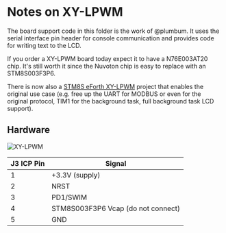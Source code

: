 # Notes on XY-LPWM

The board support code in this folder is the work of @plumbum. It uses the serial interface pin header for console communication and provides code for writing text to the LCD. 

If you order a XY-LPWM board today expect it to have a N76E003AT20 chip. It's still worth it since the Nuvoton chip is easy to replace with an STM8S003F3P6.

There is now also a [STM8S eForth XY-LPWM](https://github.com/TG9541/XY-LPWM) project that enables the original use case (e.g. free up the UART for MODBUS or even for the original protocol, TIM1 for the background task, full background task LCD support). 

## Hardware

![XY-LPWM](https://raw.githubusercontent.com/wiki/plumbum/stm8ef/helo_forth.jpg)

J3 ICP Pin|Signal
-|-
1|+3.3V (supply)
2|NRST
3|PD1/SWIM
4|STM8S003F3P6 Vcap (do not connect)
5|GND
